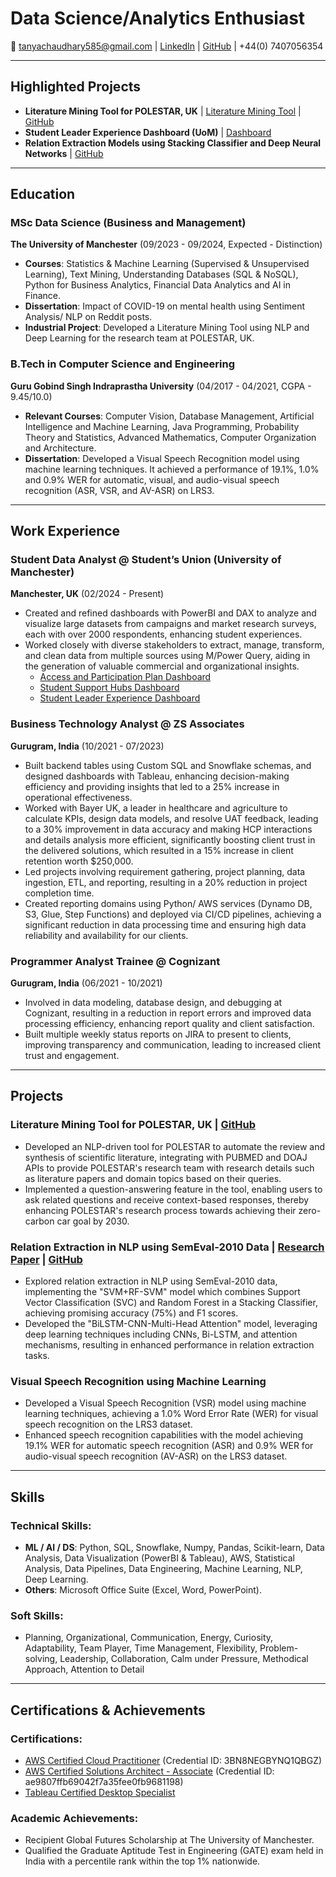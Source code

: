 # Data Science/Analytics Enthusiast

📧 tanyachaudhary585@gmail.com | [LinkedIn](https://www.linkedin.com/in/tanya-chaudhary-a34bb4152/) | [GitHub](https://github.com/Tanya150199) | +44(0) 7407056354

---

## Highlighted Projects

- **Literature Mining Tool for POLESTAR, UK** | [Literature Mining Tool](https://github.com/Tanya150199/Literature-Mining-Tool-POLESTAR/blob/main/README.md) | [GitHub](https://github.com/Tanya150199/Literature-Mining-Tool-POLESTAR)
- **Student Leader Experience Dashboard (UoM)** | [Dashboard](https://github.com/Tanya150199/StudentLeadershipExperienceDashboard-PowerBI/blob/main/README.md)
- **Relation Extraction Models using Stacking Classifier and Deep Neural Networks** | [GitHub](https://github.com/Tanya150199/Relation-Extraction-Models-NLP)

---

## Education

### MSc Data Science (Business and Management)
**The University of Manchester** (09/2023 - 09/2024, Expected - Distinction)

- **Courses**: Statistics & Machine Learning (Supervised & Unsupervised Learning), Text Mining, Understanding Databases (SQL & NoSQL), Python for Business Analytics, Financial Data Analytics and AI in Finance.
- **Dissertation**: Impact of COVID-19 on mental health using Sentiment Analysis/ NLP on Reddit posts.
- **Industrial Project**: Developed a Literature Mining Tool using NLP and Deep Learning for the research team at POLESTAR, UK.

### B.Tech in Computer Science and Engineering
**Guru Gobind Singh Indraprastha University** (04/2017 - 04/2021, CGPA - 9.45/10.0)

- **Relevant Courses**: Computer Vision, Database Management, Artificial Intelligence and Machine Learning, Java Programming, Probability Theory and Statistics, Advanced Mathematics, Computer Organization and Architecture.
- **Dissertation**: Developed a Visual Speech Recognition model using machine learning techniques. It achieved a performance of 19.1%, 1.0% and 0.9% WER for automatic, visual, and audio-visual speech recognition (ASR, VSR, and AV-ASR) on LRS3.

---

## Work Experience

### Student Data Analyst @ Student’s Union (University of Manchester)
**Manchester, UK** (02/2024 - Present)

- Created and refined dashboards with PowerBI and DAX to analyze and visualize large datasets from campaigns and market research surveys, each with over 2000 respondents, enhancing student experiences.
- Worked closely with diverse stakeholders to extract, manage, transform, and clean data from multiple sources using M/Power Query, aiding in the generation of valuable commercial and organizational insights.
  - [Access and Participation Plan Dashboard](https://github.com/Tanya150199/AccessAndParticipationPlan-Using-PowerBI/blob/main/Access_and_Participation_Plan_Dashboard.md)
  - [Student Support Hubs Dashboard](https://github.com/Tanya150199/StudentSupportHubsDashboard-using-PowerBI/blob/main/README.md)
  - [Student Leader Experience Dashboard](https://github.com/Tanya150199/StudentLeadershipExperienceDashboard-PowerBI/blob/main/README.md)

### Business Technology Analyst @ ZS Associates
**Gurugram, India** (10/2021 - 07/2023)

- Built backend tables using Custom SQL and Snowflake schemas, and designed dashboards with Tableau, enhancing decision-making efficiency and providing insights that led to a 25% increase in operational effectiveness.
- Worked with Bayer UK, a leader in healthcare and agriculture to calculate KPIs, design data models, and resolve UAT feedback, leading to a 30% improvement in data accuracy and making HCP interactions and details analysis more efficient, significantly boosting client trust in the delivered solutions, which resulted in a 15% increase in client retention worth $250,000.
- Led projects involving requirement gathering, project planning, data ingestion, ETL, and reporting, resulting in a 20% reduction in project completion time.
- Created reporting domains using Python/ AWS services (Dynamo DB, S3, Glue, Step Functions) and deployed via CI/CD pipelines, achieving a significant reduction in data processing time and ensuring high data reliability and availability for our clients.

### Programmer Analyst Trainee @ Cognizant
**Gurugram, India** (06/2021 - 10/2021)

- Involved in data modeling, database design, and debugging at Cognizant, resulting in a reduction in report errors and improved data processing efficiency, enhancing report quality and client satisfaction.
- Built multiple weekly status reports on JIRA to present to clients, improving transparency and communication, leading to increased client trust and engagement.

---

## Projects

### Literature Mining Tool for POLESTAR, UK | [GitHub](https://github.com/Tanya150199/Literature-Mining-Tool-POLESTAR/blob/main/literature_mining.py)
- Developed an NLP-driven tool for POLESTAR to automate the review and synthesis of scientific literature, integrating with PUBMED and DOAJ APIs to provide POLESTAR's research team with research details such as literature papers and domain topics based on their queries.
- Implemented a question-answering feature in the tool, enabling users to ask related questions and receive context-based responses, thereby enhancing POLESTAR's research process towards achieving their zero-carbon car goal by 2030.

### Relation Extraction in NLP using SemEval-2010 Data | [Research Paper](https://github.com/Tanya150199/Relation-Extraction-Models-NLP/blob/main/RelationExtractionUsingNLP.pdf) | [GitHub](https://github.com/Tanya150199/Relation-Extraction-Models-NLP/blob/main/Neural_Networks_Model.ipynb)
- Explored relation extraction in NLP using SemEval-2010 data, implementing the "SVM+RF-SVM" model which combines Support Vector Classification (SVC) and Random Forest in a Stacking Classifier, achieving promising accuracy (75%) and F1 scores.
- Developed the "BiLSTM-CNN-Multi-Head Attention" model, leveraging deep learning techniques including CNNs, Bi-LSTM, and attention mechanisms, resulting in enhanced performance in relation extraction tasks.

### Visual Speech Recognition using Machine Learning
- Developed a Visual Speech Recognition (VSR) model using machine learning techniques, achieving a 1.0% Word Error Rate (WER) for visual speech recognition on the LRS3 dataset.
- Enhanced speech recognition capabilities with the model achieving 19.1% WER for automatic speech recognition (ASR) and 0.9% WER for audio-visual speech recognition (AV-ASR) on the LRS3 dataset.

---

## Skills

### Technical Skills:
- **ML / AI / DS**: Python, SQL, Snowflake, Numpy, Pandas, Scikit-learn, Data Analysis, Data Visualization (PowerBI & Tableau), AWS, Statistical Analysis, Data Pipelines, Data Engineering, Machine Learning, NLP, Deep Learning.
- **Others**: Microsoft Office Suite (Excel, Word, PowerPoint).

### Soft Skills:
- Planning, Organizational, Communication, Energy, Curiosity, Adaptability, Team Player, Time Management, Flexibility, Problem-solving, Leadership, Collaboration, Calm under Pressure, Methodical Approach, Attention to Detail

---

## Certifications & Achievements

### Certifications:
- [AWS Certified Cloud Practitioner](https://cp.certmetrics.com/amazon/en/public/verify/credential) (Credential ID: 3BN8NEGBYNQ1QBGZ)
- [AWS Certified Solutions Architect - Associate](https://cp.certmetrics.com/amazon/en/public/verify/credential) (Credential ID: ae9807ffb69042f7a35fee0fb9681198)
- [Tableau Certified Desktop Specialist](https://www.credly.com/badges/d40ace4c-cdc9-49d3-9f0f-551f1aff5eaf)

### Academic Achievements:
- Recipient Global Futures Scholarship at The University of Manchester.
- Qualified the Graduate Aptitude Test in Engineering (GATE) exam held in India with a percentile rank within the top 1% nationwide.
